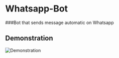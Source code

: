 # Whatsapp-Bot
###Bot that sends message automatic on Whatsapp


## Demonstration

![Demonstration](https://github.com/LuizStevanatto/Whatsapp-Bot/blob/master/Demonstra%C3%A7%C3%A3o-ZAPBOT.gif)
